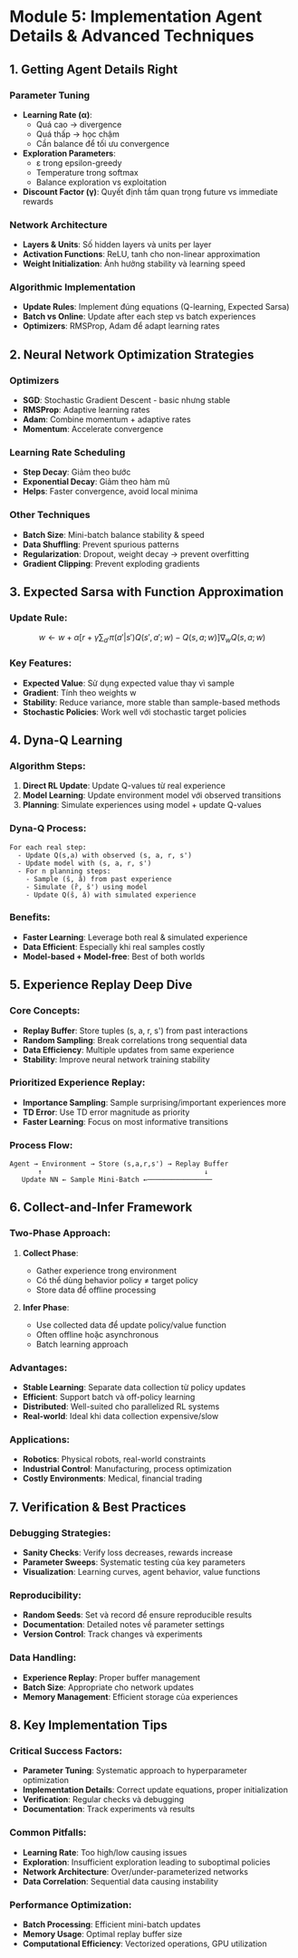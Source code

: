 
# Module 5: Implementation Agent Details & Advanced Techniques

## 1. Getting Agent Details Right

### Parameter Tuning
- **Learning Rate (α)**: 
  - Quá cao → divergence
  - Quá thấp → học chậm
  - Cần balance để tối ưu convergence
- **Exploration Parameters**:
  - ε trong epsilon-greedy
  - Temperature trong softmax
  - Balance exploration vs exploitation
- **Discount Factor (γ)**: Quyết định tầm quan trọng future vs immediate rewards

### Network Architecture
- **Layers & Units**: Số hidden layers và units per layer
- **Activation Functions**: ReLU, tanh cho non-linear approximation
- **Weight Initialization**: Ảnh hưởng stability và learning speed

### Algorithmic Implementation
- **Update Rules**: Implement đúng equations (Q-learning, Expected Sarsa)
- **Batch vs Online**: Update after each step vs batch experiences
- **Optimizers**: RMSProp, Adam để adapt learning rates

## 2. Neural Network Optimization Strategies

### Optimizers
- **SGD**: Stochastic Gradient Descent - basic nhưng stable
- **RMSProp**: Adaptive learning rates
- **Adam**: Combine momentum + adaptive rates
- **Momentum**: Accelerate convergence

### Learning Rate Scheduling
- **Step Decay**: Giảm theo bước
- **Exponential Decay**: Giảm theo hàm mũ
- **Helps**: Faster convergence, avoid local minima

### Other Techniques
- **Batch Size**: Mini-batch balance stability & speed
- **Data Shuffling**: Prevent spurious patterns
- **Regularization**: Dropout, weight decay → prevent overfitting
- **Gradient Clipping**: Prevent exploding gradients

## 3. Expected Sarsa with Function Approximation

### Update Rule:
$$w \leftarrow w + \alpha \left[ r + \gamma \sum_{a'} \pi(a'|s') Q(s', a'; w) - Q(s, a; w) \right] \nabla_w Q(s, a; w)$$

### Key Features:
- **Expected Value**: Sử dụng expected value thay vì sample
- **Gradient**: Tính theo weights w
- **Stability**: Reduce variance, more stable than sample-based methods
- **Stochastic Policies**: Work well với stochastic target policies

## 4. Dyna-Q Learning

### Algorithm Steps:
1. **Direct RL Update**: Update Q-values từ real experience
2. **Model Learning**: Update environment model với observed transitions
3. **Planning**: Simulate experiences using model + update Q-values

### Dyna-Q Process:
```
For each real step:
  - Update Q(s,a) with observed (s, a, r, s')
  - Update model with (s, a, r, s')
  - For n planning steps:
    - Sample (ŝ, â) from past experience
    - Simulate (r̂, ŝ') using model
    - Update Q(ŝ, â) with simulated experience
```

### Benefits:
- **Faster Learning**: Leverage both real & simulated experience
- **Data Efficient**: Especially khi real samples costly
- **Model-based + Model-free**: Best of both worlds

## 5. Experience Replay Deep Dive

### Core Concepts:
- **Replay Buffer**: Store tuples (s, a, r, s') from past interactions
- **Random Sampling**: Break correlations trong sequential data
- **Data Efficiency**: Multiple updates from same experience
- **Stability**: Improve neural network training stability

### Prioritized Experience Replay:
- **Importance Sampling**: Sample surprising/important experiences more
- **TD Error**: Use TD error magnitude as priority
- **Faster Learning**: Focus on most informative transitions

### Process Flow:
```
Agent → Environment → Store (s,a,r,s') → Replay Buffer
       ↑                                        ↓
   Update NN ← Sample Mini-Batch ←────────────────
```

## 6. Collect-and-Infer Framework

### Two-Phase Approach:
1. **Collect Phase**: 
   - Gather experience trong environment
   - Có thể dùng behavior policy ≠ target policy
   - Store data để offline processing

2. **Infer Phase**:
   - Use collected data để update policy/value function
   - Often offline hoặc asynchronous
   - Batch learning approach

### Advantages:
- **Stable Learning**: Separate data collection từ policy updates
- **Efficient**: Support batch và off-policy learning
- **Distributed**: Well-suited cho parallelized RL systems
- **Real-world**: Ideal khi data collection expensive/slow

### Applications:
- **Robotics**: Physical robots, real-world constraints
- **Industrial Control**: Manufacturing, process optimization
- **Costly Environments**: Medical, financial trading

## 7. Verification & Best Practices

### Debugging Strategies:
- **Sanity Checks**: Verify loss decreases, rewards increase
- **Parameter Sweeps**: Systematic testing của key parameters
- **Visualization**: Learning curves, agent behavior, value functions

### Reproducibility:
- **Random Seeds**: Set và record để ensure reproducible results
- **Documentation**: Detailed notes về parameter settings
- **Version Control**: Track changes và experiments

### Data Handling:
- **Experience Replay**: Proper buffer management
- **Batch Size**: Appropriate cho network updates
- **Memory Management**: Efficient storage của experiences

## 8. Key Implementation Tips

### Critical Success Factors:
- **Parameter Tuning**: Systematic approach to hyperparameter optimization
- **Implementation Details**: Correct update equations, proper initialization
- **Verification**: Regular checks và debugging
- **Documentation**: Track experiments và results

### Common Pitfalls:
- **Learning Rate**: Too high/low causing issues
- **Exploration**: Insufficient exploration leading to suboptimal policies
- **Network Architecture**: Over/under-parameterized networks
- **Data Correlation**: Sequential data causing instability

### Performance Optimization:
- **Batch Processing**: Efficient mini-batch updates
- **Memory Usage**: Optimal replay buffer size
- **Computational Efficiency**: Vectorized operations, GPU utilization
